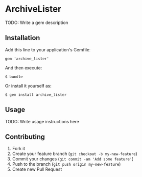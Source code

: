 # ArchiveLister

TODO: Write a gem description

## Installation

Add this line to your application's Gemfile:

    gem 'archive_lister'

And then execute:

    $ bundle

Or install it yourself as:

    $ gem install archive_lister

## Usage

TODO: Write usage instructions here

## Contributing

1. Fork it
2. Create your feature branch (`git checkout -b my-new-feature`)
3. Commit your changes (`git commit -am 'Add some feature'`)
4. Push to the branch (`git push origin my-new-feature`)
5. Create new Pull Request
